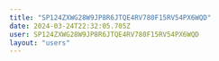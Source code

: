 ```yaml
---
title: "SP124ZXWG28W9JP8R6JTQE4RV780F15RV54PX6WQD"
date: 2024-03-24T22:32:05.705Z
user: SP124ZXWG28W9JP8R6JTQE4RV780F15RV54PX6WQD
layout: "users"
---
```

    